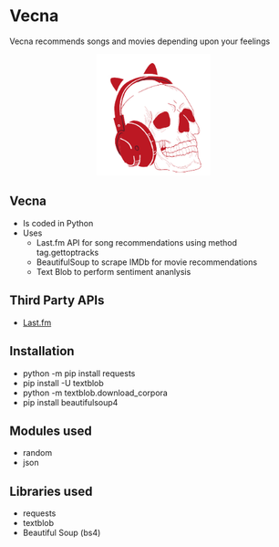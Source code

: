 # **Vecna**
Vecna recommends songs and movies depending upon your feelings
<p align="center">
  <img width="200"src="./Vecna logo.png">
</p>

## **Vecna** 
- Is coded in Python
- Uses 
  - Last.fm API for song recommendations using method tag.gettoptracks
  - BeautifulSoup to scrape IMDb for movie recommendations
  - Text Blob to perform sentiment ananlysis
  
## **Third Party APIs**
-   [Last.fm](https://www.last.fm/api)

## **Installation**
-   python -m pip install requests
-   pip install -U textblob
-   python -m textblob.download_corpora
-   pip install beautifulsoup4

## **Modules used**
-   random
-   json

## **Libraries used**
-   requests
-   textblob
-   Beautiful Soup (bs4)
